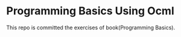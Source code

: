 Programming Basics Using Ocml
=============================
This repo is committed the exercises of book(Programming Basics).

